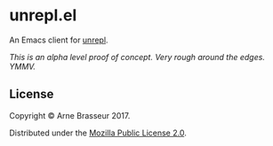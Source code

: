 # unrepl.el

An Emacs client for [unrepl](https://github.com/cgrand/unrepl).

*This is an alpha level proof of concept. Very rough around the edges. YMMV.*

## License

Copyright &copy; Arne Brasseur 2017.

Distributed under the [Mozilla Public License 2.0](https://www.mozilla.org/media/MPL/2.0/index.txt).

